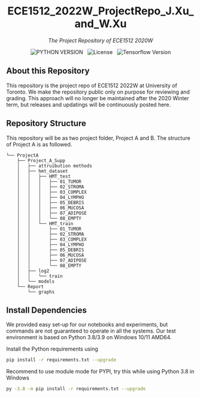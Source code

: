 <div align="center">

# ECE1512_2022W_ProjectRepo_J.Xu_and_W.Xu

</div>

<div align="center">

*The Project Repository of ECE1512 2020W*

</div>

<div align="center">

![PYTHON VERSION](https://img.shields.io/badge/Python-3.8-blue) &nbsp; ![License](https://img.shields.io/badge/GPL-3.0-red) &nbsp; ![Tensorflow Version](https://img.shields.io/badge/Tensorflow-2.7.0-green.svg)

</div>

## About this Repository

This repository is the project repo of ECE1512 2022W at University of Toronto. We make the repository public only on purpose for reviewing and grading. This approach will no longer be maintained after the 2020 Winter term, but releases and updatings will be continuously posted here.

## Repository Structure

This repository will be as two project folder, Project A and B. The structure of Project A is as followed.

```
└── ProjectA
    ├── Project_A_Supp
    │   ├── attruibution methods
    │   ├── hmt_dataset
    │   │   ├── HMT_test
    │   │   │   ├── 01_TUMOR
    │   │   │   ├── 02_STROMA
    │   │   │   ├── 03_COMPLEX
    │   │   │   ├── 04_LYMPHO
    │   │   │   ├── 05_DEBRIS
    │   │   │   ├── 06_MUCOSA
    │   │   │   ├── 07_ADIPOSE
    │   │   │   └── 08_EMPTY
    │   │   └── HMT_train
    │   │       ├── 01_TUMOR
    │   │       ├── 02_STROMA
    │   │       ├── 03_COMPLEX
    │   │       ├── 04_LYMPHO
    │   │       ├── 05_DEBRIS
    │   │       ├── 06_MUCOSA
    │   │       ├── 07_ADIPOSE
    │   │       └── 08_EMPTY
    │   ├── log2
    │   │   └── train
    │   └── models
    └── Report
        └── graphs
```

## Install Dependencies

We provided easy set-up for our notebooks and experiments, but commands are not guaranteed to operate in all the systems. Our test environment is based on Python 3.8/3.9 on Windows 10/11 AMD64.

Install the Python requirements using

```sh
pip install -r requirements.txt --upgrade
```

Recommend to use module mode for PYPI, try this while using Python 3.8 in Windows

```sh
py -3.8 -m pip install -r requirements.txt --upgrade
```
